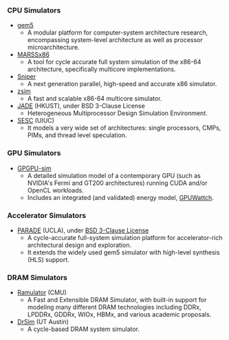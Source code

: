 ### CPU Simulators
- [gem5](http://gem5.org/)
  - A modular platform for computer-system architecture research, encompassing system-level architecture as well as processor microarchitecture.
- [MARSSx86](http://www.marss86.org/)
  - A tool for cycle accurate full system simulation of the x86-64 architecture, specifically multicore implementations.
- [Sniper](http://snipersim.org/)
  - A next generation parallel, high-speed and accurate x86 simulator.
- [zsim](https://github.com/s5z/zsim)
  - A fast and scalable x86-64 multicore simulator.
- [JADE](https://eexu.home.ece.ust.hk/JADE.html) (HKUST), under BSD 3-Clause License
  - Heterogeneous Multiprocessor Design Simulation Environment.
- [SESC](http://sesc.sourceforge.net/) (UIUC)
  - It models a very wide set of architectures: single processors, CMPs, PIMs, and thread level speculation.

### GPU Simulators
- [GPGPU-sim](http://www.gpgpu-sim.org/)
  - A detailed simulation model of a contemporary GPU (such as NVIDIA's Fermi and GT200 architectures) running CUDA and/or OpenCL workloads.
  - Includes an integrated (and validated) energy model, [GPUWattch](http://www.gpgpu-sim.org/gpuwattch/).

### Accelerator Simulators
- [PARADE](https://github.com/cdsc-github/parade-ara-simulator) (UCLA), under [BSD 3-Clause License](https://github.com/cdsc-github/parade-ara-simulator/blob/master/LICENSE)
  - A cycle-accurate full-system simulation platform for accelerator-rich architectural design and exploration.
  - It extends the widely used gem5 simulator with high-level synthesis (HLS) support.

### DRAM Simulators
- [Ramulator](https://github.com/CMU-SAFARI/ramulator) (CMU)
  - A Fast and Extensible DRAM Simulator, with built-in support for modeling many different DRAM technologies including DDRx, LPDDRx, GDDRx, WIOx, HBMx, and various academic proposals.
- [DrSim](http://lph.ece.utexas.edu/public/Main/DrSim) (UT Austin)
  - A cycle-based DRAM system simulator.
